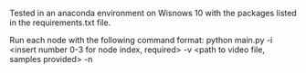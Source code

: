 Tested in an anaconda environment on Wisnows 10 with the packages listed in the requirements.txt file.

Run each node with the following command format: python main.py -i <insert number 0-3 for node index, required> 
                                                                -v <path to video file, samples provided> 
                                                                -n <number of nodes in the group>
